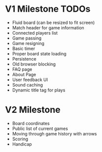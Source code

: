 V1 Milestone TODOs
==================

* Fluid board (can be resized to fit screen)
* Match header for game information
* Connected players list
* Game passing
* Game resigning
* Basic timer
* Proper board state loading
* Persistence
* Old browser blocking
* FAQ page
* About Page
* User feedback UI
* Sound caching
* Dynamic title tag for plays

V2 Milestone
============

* Board coordinates
* Public list of current games
* Moving through game history with arrows
* Scoring
* Handicap
